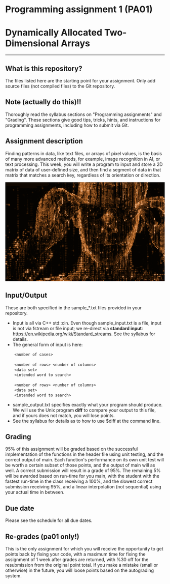 Programming assignment 1 (PA01)
==============================

#  Dynamically Allocated Two-Dimensional Arrays

---

## What is this repository?
The files listed here are the starting point for your assignment. 
Only add source files (not compiled files) to the Git repository.

## Note (actually do this)!!
Thoroughly read the syllabus sections on "Programming assignments" and "Grading". These sections give good tips, tricks, hints, and instructions for programming assignments, including how to submit via Git.

## Assignment description
Finding patterns in data, like text files, or arrays of pixel values, is the basis of many more advanced methods, for example, image recognition in AI, or text processing. This week, you will write a program to input and store a 2D matrix of data of user-defined size, and then find a segment of data in that matrix that matches a search key, regardless of its orientation or direction.

![matrix](matrix.png)

## Input/Output
These are both specified in the sample_*.txt files provided in your repository. 

* Input is all via C++ std::cin. Even though sample_input.txt is a file, input is not via fstream or file input; we re-direct via **standard input**: https://en.wikipedia.org/wiki/Standard_streams. See the syllabus for details.
* The general form of input is here:
```
    <number of cases>

    <number of rows> <number of columns>
    <data set>
    <intended word to search>

    <number of rows> <number of columns>
    <data set>
    <intended word to search>
```

* sample_output.txt specifies exactly what your program should produce. We will use the Unix program **diff** to compare your output to this file, and if yours does not match, you will lose points.
* See the syllabus for details as to how to use $diff at the command line.

## Grading
95% of this assignment will be graded based on the successful implementation of the functions in the header file using unit testing, and the correct output of main. Each function's performance on its own unit test will be worth a certain subset of those points, and the output of main will as well. A correct submission will result in a grade of 95%. The remaining 5% will be awarded based on run-time for you main, with the student with the fastest run-time in the class receiving a 100%, and the slowest correct submission receiving 95%, and a linear interpolation (not sequential) using your actual time in between.

## Due date
Please see the schedule for all due dates.

## Re-grades (pa01 only!)
This is the only assignment for which you will receive the opportunity to get points back by fixing your code, with a maximum time for fixing the assignment of 1 week after grades are returned, with %30 off for the resubmission from the original point total.
If you make a mistake (small or otherwise) in the future, you will loose points based on the autograding system. 

